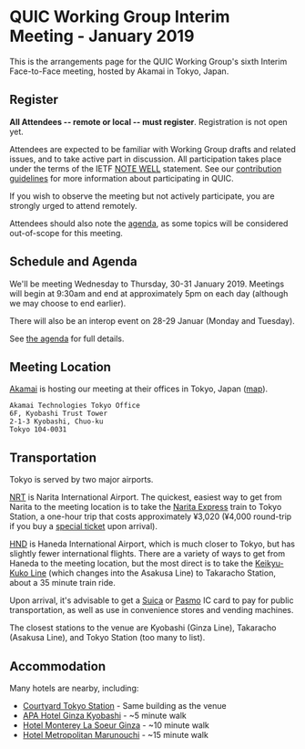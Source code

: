 # QUIC Working Group Interim Meeting - January 2019

This is the arrangements page for the QUIC Working Group's sixth Interim Face-to-Face meeting,
hosted by Akamai in Tokyo, Japan.


## Register

**All Attendees -- remote or local -- must register**. Registration is not open yet.

Attendees are expected to be familiar with Working Group drafts and related issues, and to take active part in discussion. All participation takes place under the terms of the IETF [NOTE WELL](https://www.ietf.org/about/note-well.html) statement. See our [contribution guidelines](https://github.com/quicwg/base-drafts/blob/master/CONTRIBUTING.md) for more information about participating in QUIC.

If you wish to observe the meeting but not actively participate, you are strongly urged to attend remotely.

Attendees should also note the [agenda](agenda.md), as some topics will be considered out-of-scope for this meeting.


## Schedule and Agenda

We'll be meeting Wednesday to Thursday, 30-31 January 2019. Meetings will begin at 9:30am and end at
approximately 5pm on each day (although we may choose to end earlier).

There will also be an interop event on 28-29 Januar (Monday and Tuesday).

See [the agenda](agenda.md) for full details.


## Meeting Location

[Akamai](https://akamai.com/) is hosting our meeting at their
offices in Tokyo, Japan ([map](https://goo.gl/maps/8cs81Mp1yJx)).

    Akamai Technologies Tokyo Office
    6F, Kyobashi Trust Tower
    2-1-3 Kyobashi, Chuo-ku
    Tokyo 104-0031


## Transportation

Tokyo is served by two major airports.

[NRT](https://www.narita-airport.jp/en/) is Narita International Airport. The quickest, easiest way
to get from Narita to the meeting location is to take the [Narita
Express](http://www.jreast.co.jp/e/nex/) train to Tokyo Station, a one-hour trip that costs
approximately ¥3,020 (¥4,000 round-trip if you buy a [special
ticket](http://www.jreast.co.jp/e/pass/nex_round.html) upon arrival).

[HND](http://www.haneda-airport.jp/inter/en/) is Haneda International Airport, which is much closer
to Tokyo, but has slightly fewer international flights. There are a variety of ways to get from
Haneda to the meeting location, but the most direct is to take the [Keikyu-Kuko
Line](http://www.haneda-tokyo-access.com/en/) (which changes into the Asakusa Line) to Takaracho
Station, about a 35 minute train ride.

Upon arrival, it's advisable to get a [Suica](http://www.jreast.co.jp/e/pass/suica.html) or
[Pasmo](https://www.pasmo.co.jp/en/) IC card to pay for public transportation, as well as use in
convenience stores and vending machines.

The closest stations to the venue are Kyobashi (Ginza Line), Takaracho (Asakusa Line), and Tokyo Station (too many to list).


## Accommodation

Many hotels are nearby, including:

* [Courtyard Tokyo Station](https://www.marriott.com/hotels/travel/tyogz-courtyard-tokyo-station/) - Same building as the venue
* [APA Hotel Ginza Kyobashi](https://www.apahotel.com/page.jsp?id=12&hotel_id=153) - ~5 minute walk
* [Hotel Monterey La Soeur Ginza](https://www.hotelmonterey.co.jp/en/ginza/) - ~10 minute walk
* [Hotel Metropolitan Marunouchi](https://www.hotelmetropolitanmarunouchi.jp/en) - ~15 minute walk

 
